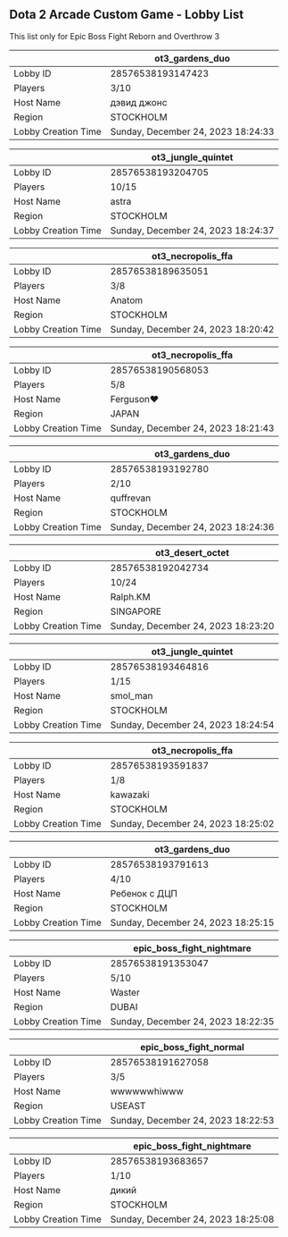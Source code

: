 ## Dota 2 Arcade Custom Game - Lobby List

This list only for Epic Boss Fight Reborn and Overthrow 3

|  | ot3_gardens_duo |
| ------ | ------ |
| Lobby ID | 28576538193147423 |
| Players | 3/10 |
| Host Name | дэвид джонс |
| Region | STOCKHOLM |
| Lobby Creation Time | Sunday, December 24, 2023 18:24:33 |


|  | ot3_jungle_quintet |
| ------ | ------ |
| Lobby ID | 28576538193204705 |
| Players | 10/15 |
| Host Name | astra |
| Region | STOCKHOLM |
| Lobby Creation Time | Sunday, December 24, 2023 18:24:37 |


|  | ot3_necropolis_ffa |
| ------ | ------ |
| Lobby ID | 28576538189635051 |
| Players | 3/8 |
| Host Name | Anatom |
| Region | STOCKHOLM |
| Lobby Creation Time | Sunday, December 24, 2023 18:20:42 |


|  | ot3_necropolis_ffa |
| ------ | ------ |
| Lobby ID | 28576538190568053 |
| Players | 5/8 |
| Host Name | Ferguson♥ |
| Region | JAPAN |
| Lobby Creation Time | Sunday, December 24, 2023 18:21:43 |


|  | ot3_gardens_duo |
| ------ | ------ |
| Lobby ID | 28576538193192780 |
| Players | 2/10 |
| Host Name | quffrevan |
| Region | STOCKHOLM |
| Lobby Creation Time | Sunday, December 24, 2023 18:24:36 |


|  | ot3_desert_octet |
| ------ | ------ |
| Lobby ID | 28576538192042734 |
| Players | 10/24 |
| Host Name | Ralph.KM |
| Region | SINGAPORE |
| Lobby Creation Time | Sunday, December 24, 2023 18:23:20 |


|  | ot3_jungle_quintet |
| ------ | ------ |
| Lobby ID | 28576538193464816 |
| Players | 1/15 |
| Host Name | smol_man |
| Region | STOCKHOLM |
| Lobby Creation Time | Sunday, December 24, 2023 18:24:54 |


|  | ot3_necropolis_ffa |
| ------ | ------ |
| Lobby ID | 28576538193591837 |
| Players | 1/8 |
| Host Name | kawazaki |
| Region | STOCKHOLM |
| Lobby Creation Time | Sunday, December 24, 2023 18:25:02 |


|  | ot3_gardens_duo |
| ------ | ------ |
| Lobby ID | 28576538193791613 |
| Players | 4/10 |
| Host Name | Ребенок с ДЦП |
| Region | STOCKHOLM |
| Lobby Creation Time | Sunday, December 24, 2023 18:25:15 |


|  | epic_boss_fight_nightmare |
| ------ | ------ |
| Lobby ID | 28576538191353047 |
| Players | 5/10 |
| Host Name | Waster |
| Region | DUBAI |
| Lobby Creation Time | Sunday, December 24, 2023 18:22:35 |


|  | epic_boss_fight_normal |
| ------ | ------ |
| Lobby ID | 28576538191627058 |
| Players | 3/5 |
| Host Name | wwwwwwhiwww |
| Region | USEAST |
| Lobby Creation Time | Sunday, December 24, 2023 18:22:53 |


|  | epic_boss_fight_nightmare |
| ------ | ------ |
| Lobby ID | 28576538193683657 |
| Players | 1/10 |
| Host Name | дикий |
| Region | STOCKHOLM |
| Lobby Creation Time | Sunday, December 24, 2023 18:25:08 |



